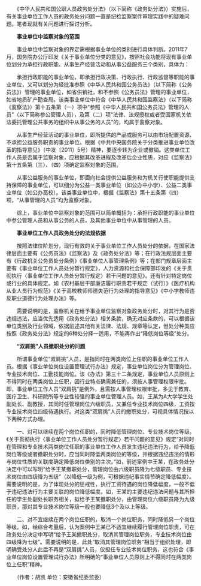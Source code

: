 　　《中华人民共和国公职人员政务处分法》（以下简称《政务处分法》）实施后，有关事业单位工作人员的政务处分问题一直是纪检监察案件审理实践中的疑难问题。笔者现就有关问题进行探讨分析。

　　**事业单位中监察对象的范围**

　　事业单位中监察对象的界定需根据事业单位的类别进行具体判断。2011年7月，国务院办公厅印发《关于事业单位分类的意见》，按照社会功能将现有事业单位划分为承担行政职能、从事生产经营活动和从事公益服务三个类别，具体为：

　　承担行政职能的事业单位，即承担行政决策、行政执行、行政监督等职能的事业单位，又可以划分为经批准参照《中华人民共和国公务员法》（以下简称《公务员法》）管理的事业单位，如省供销社，和不参照《公务员法》管理的事业单位，如省地质矿产勘查局。该类事业单位中符合《中华人民共和国监察法》（以下简称《监察法》）第十五条第（一）项中“参照《中华人民共和国公务员法》管理的人员”（以下简称参公管理人员），及第（二）项“法律、法规授权或者受国家机关依法委托管理公共事务的组织中从事公务的人员”的，均属于监察对象。

　　从事生产经营活动的事业单位，即所提供的产品或服务可以由市场配置资源、不承担公益服务职责的事业单位。根据《中共中央国务院关于分类推进事业单位改革的指导意见》（中发〔2011〕5号）精神，要逐步转为企业或撤销。这类单位工作人员是否属于监察对象，应根据其改革进程及改革后企业性质，对应《监察法》第十五条第（三）、（四）项确定监察对象的范围。

　　从事公益服务的事业单位，即面向社会提供公益服务和为机关行使职能提供支持保障的事业单位，可以细分为公益一类事业单位（如公办中小学）、公益二类事业单位（如公办高校）。该类事业单位中，根据《监察法》第十五条第（四）项，“从事管理的人员”均为监察对象。

　　综上，事业单位中监察对象的范围可以简单概括为：承担行政职能的事业单位中参公管理人员和从事公务的人员，及其他事业单位中从事管理的人员。

　　**事业单位工作人员政务处分的法规依据**

　　按照法律位阶划分，现行有效的关于事业单位工作人员处分的依据，在国家法律层面主要有《公务员法》《监察法》及《政务处分法》等；在行政法规层面主要有《行政机关公务员处分条例》《事业单位人事管理条例》等；在部门规章层面主要有《事业单位工作人员处分暂行规定》，人力资源和社会保障部印发的《关于贯彻执行〈事业单位工作人员处分暂行规定〉若干问题的意见》。还有针对特定岗位或行业的具体规定。如《农村基层干部廉洁履行职责若干规定（试行）》《医疗机构从业人员行为规范》《关于高校教师师德失范行为处理的指导意见》《中小学教师违反职业道德行为处理办法》等。

　　需要说明的是，监察机关在给予事业单位监察对象政务处分时，对其行为是否违规违法，应当优先适用《政务处分法》相关条款，确无对应条款的，可以根据该单位类别及行业领域，依据前述其他有关法律、法规、规章等认定，但处分种类应按照《政务处分法》规定的6种处分择一适用，不能再作出“降低岗位等级”处分。

　　**“双肩挑”人员撤职处分的问题**

　　所谓事业单位“双肩挑”人员，是指同时在两类岗位上任职的事业单位工作人员。根据《事业单位岗位设置管理试行办法》规定，事业单位岗位分为管理岗位、专业技术岗位、工勤技能岗位。该《办法》第三十二条规定，事业单位人员原则上不得同时在两类岗位上任职，因行业特点确需兼任的，须按人事管理权限审批。即，事业单位工作人员“双肩挑”是例外，且需按人事管理权限审批，多见于教育、医疗卫生、科研院所等专业性较强的事业单位管理人员。如，王某为A大学学生处副处长、副教授，其同时任管理岗位六级职员，又兼任专业技术岗位四级，工资按专业技术岗位四级待遇执行。对这类“双肩挑”人员的撤职处分，可视具体情况按以下两种方式办理。

　　一、对可以继续在两个岗位任职的，同时降低管理岗位、专业技术岗位等级。《关于贯彻执行〈事业单位工作人员处分暂行规定〉若干问题的意见》规定“对同时在管理和专业技术两类岗位任职的事业单位工作人员发生违纪违法行为，给予降低岗位等级或者撤职处分时，应当同时降低两类岗位的等级，并根据违纪违法的情形与岗位性质的关联度确定降低岗位类别的主次。”如，前述案例中王某，在政务处分决定中可以写明“给予王某撤职处分，管理岗位由六级职员降为七级职员、专业技术岗位由四级降为五级”（以降低一级为例，可根据违纪事实情节确定降低幅度）。需要说明的是，为了体现处分的惩戒性，执行工资待遇的岗位降低幅度，一般不低于违纪违法行为主要关联的岗位降低幅度。如，王某的主要违纪违法问题与其所担任的学生处副处长职务相关，拟给予王某撤职处分，由管理岗位六级职员降为九级职员，那对其专业技术岗位等级一般也要降低3个及以上等级。

　　二、对不宜继续在两个岗位任职的，取消一个岗位职务，同时降低另一个岗位等级。如，经综合考量后，认为案例中王某已不适宜继续履行管理岗位职责，可在政务处分决定中写明“给予王某撤职处分，取消其管理岗位职务，专业技术岗位由四级降为七级”。需要说明的是，此处“取消其管理岗位职务”相当于组织处理，即明确受处分人此后不再是“双肩挑”人员，仅担任专业技术岗位职务，这也符合《事业单位岗位设置管理试行办法》所明确的“事业单位人员原则上不得同时在两类岗位上任职”精神。

　　（作者：胡凯 单位：安徽省纪委监委）